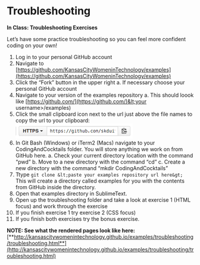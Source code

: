 # Troubleshooting

**In Class: Troubleshooting Exercises**

Let’s have some practice troubleshooting so you can feel more confident coding on your own!

1.  Log in to your personal GitHub account
2.  Navigate to [https://github.com/KansasCityWomeninTechnology/examples](https://github.com/KansasCityWomeninTechnology/examples)
3.  Click the “Fork” button in the upper right
  a.  If necessary choose your personal GitHub account
4.  Navigate to your version of the examples repository 
  a.  This should loook like [https://github.com/](https://github.com/)&lt;your username&gt;/examples)
5.  Click the small clipboard icon next to the url just above the file names to copy the url to your clipboard:     ![](assets/screen_shot_2015-12-22_at_85247_p.png)
6.  In Git Bash (Windows) or iTerm2 (Macs) navigate to your CodingAndCocktails folder. You will store anything we work on from GitHub here.
    a.  Check your current directory location with the command “pwd”
    b.  Move to a new directory with the command “cd”
    c.  Create a new directory with the command “mkdir CodingAndCocktails”
3.  Ttype `git clone &lt;paste your examples repository url here&gt;` This will create a directory called examples for you with the contents from GitHub inside the directory.
4.  Open that examples directory in SublimeText.
5.  Open up the troubleshooting folder and take a look at exercise 1 (HTML focus) and work through the exercise
6.  If you finish exercise 1 try exercise 2 (CSS focus)
7.  If you finish both exercises try the bonus exercise.

**NOTE: See what the rendered pages look like here:** [**http://kansascitywomenintechnology.github.io/examples/troubleshooting/troubleshooting.html**](http://kansascitywomenintechnology.github.io/examples/troubleshooting/troubleshooting.html)
